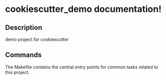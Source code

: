 # cookiescutter_demo documentation!

## Description

demo project for cookiescutter

## Commands

The Makefile contains the central entry points for common tasks related to this project.

